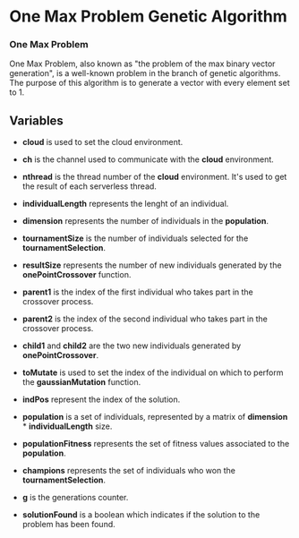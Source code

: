 # One Max Problem Genetic Algorithm 

### One Max Problem
One Max Problem, also known as "the problem of the max binary vector generation", is a well-known problem in the branch of genetic algorithms.
The purpose of this algorithm is to generate a vector with every element set to 1.

## Variables
* __cloud__ is used to set the cloud environment.
* __ch__ is the channel used to communicate with the __cloud__ environment.

* __nthread__ is the thread number of the __cloud__ environment. It's used to get the result of each serverless thread.
* __individualLength__ represents the lenght of an individual.
* __dimension__ represents the number of individuals in the __population__.
* __tournamentSize__ is the number of individuals selected for the __tournamentSelection__.
* __resultSize__ represents the number of new individuals generated by the __onePointCrossover__ function.

* __parent1__ is the index of the first individual who takes part in the crossover process.
* __parent2__ is the index of the second individual who takes part in the crossover process.

* __child1__ and __child2__ are the two new individuals generated by __onePointCrossover__.

* __toMutate__ is used to set the index of the individual on which to perform the __gaussianMutation__ function.

* __indPos__ represent the index of the solution.
* __population__ is a set of individuals, represented by a matrix of __dimension__ * __individualLength__ size.
* __populationFitness__ represents the set of fitness values associated to the __population__.
* __champions__ represents the set of individuals who won the __tournamentSelection__.
* __g__ is the generations counter.
* __solutionFound__ is a boolean which indicates if the solution to the problem has been found.

